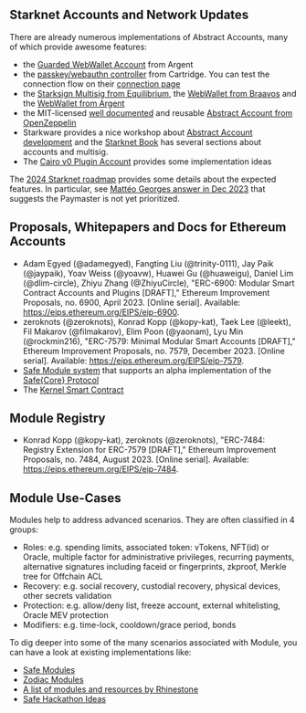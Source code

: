 
## Starknet Accounts and Network Updates

There are already numerous implementations of Abstract Accounts, many of which
provide awesome features:

- the [Guarded WebWallet Account](https://github.com/argentlabs/argent-contracts-starknet)
  from Argent
- the [passkey/webauthn controller](https://github.com/cartridge-gg/cairo-webauthn)
  from Cartridge. You can test the connection flow on their
  [connection page](https://x.cartridge.gg/login)
- the [Starksign Multisig from Equilibrium](https://github.com/eqlabs/starknet-multisig),
  the [WebWallet from Braavos](https://github.com/myBraavos/braavos-account-cairo) and
  the [WebWallet from Argent](https://github.com/argentlabs/argent-contracts-starknet)
- the MIT-licensed [well documented](https://docs.openzeppelin.com/contracts-cairo) 
  and reusable [Abstract Account from OpenZeppelin](https://github.com/OpenZeppelin/cairo-contracts/tree/main/src/account)
- Starkware provides a nice workshop about
  [Abstract Account development](https://github.com/starknet-edu/aa-workshop)
  and the [Starknet Book](https://book.starknet.io) has several sections about
  accounts and multisig.
- The [Cairo v0 Plugin Account](https://github.com/argentlabs/starknet-plugin-account)
  provides some implementation ideas

The [2024 Starknet roadmap](https://community.starknet.io/t/starknet-2024-roadmap-plan-of-intent/113006) provides some details about the expected features. In particular, see
[Mattéo Georges answer in Dec 2023](https://community.starknet.io/t/snip-strk-fee-token/101924/15)
that suggests the Paymaster is not yet prioritized.

## Proposals, Whitepapers and Docs for Ethereum Accounts

- Adam Egyed (@adamegyed), Fangting Liu (@trinity-0111), Jay Paik (@jaypaik),
  Yoav Weiss (@yoavw), Huawei Gu (@huaweigu), Daniel Lim (@dlim-circle),
  Zhiyu Zhang (@ZhiyuCircle), "ERC-6900: Modular Smart Contract Accounts and
  Plugins [DRAFT]," Ethereum Improvement Proposals, no. 6900, April 2023.
  [Online serial]. Available: https://eips.ethereum.org/EIPS/eip-6900.
- zeroknots (@zeroknots), Konrad Kopp (@kopy-kat), Taek Lee (@leekt), Fil
  Makarov (@filmakarov), Elim Poon (@yaonam), Lyu Min (@rockmin216), "ERC-7579:
  Minimal Modular Smart Accounts [DRAFT]," Ethereum Improvement Proposals, no.
  7579, December 2023. [Online serial].
  Available: https://eips.ethereum.org/EIPS/eip-7579.
- [Safe Module system](https://docs.safe.global/smart-account-modules) that
  supports an alpha implementation of the
  [Safe{Core} Protocol](https://forum.safe.global/t/safe-core-protocol-whitepaper/3949)
- The [Kernel Smart Contract](https://github.com/zerodevapp/kernel)

## Module Registry

- Konrad Kopp (@kopy-kat), zeroknots (@zeroknots), "ERC-7484: Registry Extension
  for ERC-7579 [DRAFT]," Ethereum Improvement Proposals, no. 7484, August 2023.
  [Online serial]. Available: https://eips.ethereum.org/EIPS/eip-7484.

## Module Use-Cases

Modules help to address advanced scenarios. They are often classified in 4
groups:

- Roles: e.g. spending limits, associated token: vTokens, NFT(id) or Oracle,
  multiple factor for administrative privileges, recurring payments, alternative
  signatures including faceid or fingerprints, zkproof, Merkle tree for Offchain
  ACL
- Recovery: e.g. social recovery, custodial recovery, physical devices, other
  secrets validation
- Protection: e.g. allow/deny list, freeze account, external whitelisting, Oracle
  MEV protection
- Modifiers: e.g. time-lock, cooldown/grace period, bonds

To dig deeper into some of the many scenarios associated with Module, you can
have a look at existing implementations like:
- [Safe Modules](https://github.com/safe-global/safe-modules)
- [Zodiac Modules](https://github.com/gnosisguild/zodiac)
- [A list of modules and resources by Rhinestone](https://github.com/rhinestonewtf/awesome-modular-accounts)
- [Safe Hackathon Ideas](https://safe-global.notion.site/d75c813772f54528990a9b5c2f5cb375?v=96a818baabe242e3ad25aad66722b2bb)
